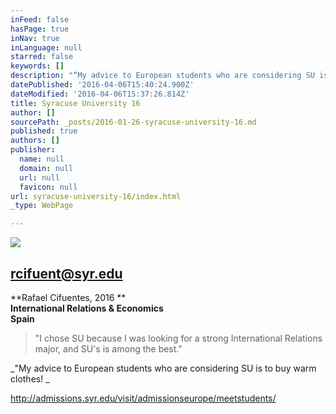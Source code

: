 ```yaml
---
inFeed: false
hasPage: true
inNav: true
inLanguage: null
starred: false
keywords: []
description: "“My advice to European students who are considering SU is to buy warm clothes!\_"
datePublished: '2016-04-06T15:40:24.900Z'
dateModified: '2016-04-06T15:37:26.814Z'
title: Syracuse University 16
author: []
sourcePath: _posts/2016-01-26-syracuse-university-16.md
published: true
authors: []
publisher:
  name: null
  domain: null
  url: null
  favicon: null
url: syracuse-university-16/index.html
_type: WebPage

---
```

![](https://s3-us-west-2.amazonaws.com/the-grid-img/p/785e05f841d8e20bb96efbb3e897abb4a6d64a22.jpg)

## rcifuent@syr.edu

**Rafael Cifuentes, 2016 **  
**International Relations & Economics**  
**Spain**

> "I chose SU because I was looking for a strong International Relations major, and SU's is among the best." 

_"My advice to European students who are considering SU is to buy warm clothes! _

http://admissions.syr.edu/visit/admissionseurope/meetstudents/